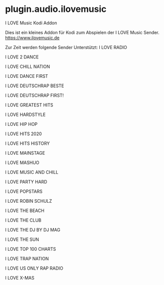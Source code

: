# plugin.audio.ilovemusic
I LOVE Music Kodi Addon

Dies ist ein kleines Addon für Kodi zum Abspielen der I LOVE Music Sender.
https://www.ilovemusic.de

Zur Zeit werden folgende Sender Unterstützt:
I LOVE RADIO

I LOVE 2 DANCE

I LOVE CHILL NATION

I LOVE DANCE FIRST

I LOVE DEUTSCHRAP BESTE

I LOVE DEUTSCHRAP FIRST!

I LOVE GREATEST HITS

I LOVE HARDSTYLE

I LOVE HIP HOP

I LOVE HITS 2020

I LOVE HITS HISTORY

I LOVE MAINSTAGE

I LOVE MASHUO

I LOVE MUSIC AND CHILL

I LOVE PARTY HARD

I LOVE POPSTARS

I LOVE ROBIN SCHULZ

I LOVE THE BEACH

I LOVE THE CLUB

I LOVE THE DJ BY DJ MAG

I LOVE THE SUN

I LOVE TOP 100 CHARTS

I LOVE TRAP NATION

I LOVE US ONLY RAP RADIO

I LOVE X-MAS